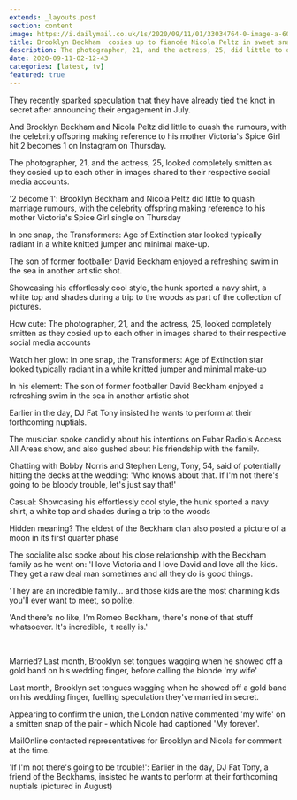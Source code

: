 ```yaml
---
extends: _layouts.post
section: content
image: https://i.dailymail.co.uk/1s/2020/09/11/01/33034764-0-image-a-60_1599783536278.jpg 
title: Brooklyn Beckham  cosies up to fiancée Nicola Peltz in sweet snaps 
description: The photographer, 21, and the actress, 25, did little to quash marriage rumours, with the celebrity offspring making reference to his mother Victorias Spice Girl single on Thursday. 
date: 2020-09-11-02-12-43 
categories: [latest, tv] 
featured: true 
--- 
```

They recently sparked speculation that they have already tied the knot in secret after announcing their engagement in July.

And Brooklyn Beckham and Nicola Peltz did little to quash the rumours, with the celebrity offspring making reference to his mother Victoria's Spice Girl hit 2 becomes 1 on Instagram on Thursday. 

The photographer, 21, and the actress, 25, looked completely smitten as they cosied up to each other in images shared to their respective social media accounts. 

'2 become 1': Brooklyn Beckham and Nicola Peltz did little to quash marriage rumours, with the celebrity offspring making reference to his mother Victoria's Spice Girl single on Thursday

In one snap, the Transformers: Age of Extinction star looked typically radiant in a white knitted jumper and minimal make-up.

The son of former footballer David Beckham enjoyed a refreshing swim in the sea in another artistic shot. 

Showcasing his effortlessly cool style, the hunk sported a navy shirt, a white top and shades during a trip to the woods as part of the collection of pictures.

How cute: The photographer, 21, and the actress, 25, looked completely smitten as they cosied up to each other in images shared to their respective social media accounts

Watch her glow: In one snap, the Transformers: Age of Extinction star looked typically radiant in a white knitted jumper and minimal make-up

In his element: The son of former footballer David Beckham enjoyed a refreshing swim in the sea in another artistic shot

Earlier in the day, DJ Fat Tony insisted he wants to perform at their forthcoming nuptials.

The musician spoke candidly about his intentions on Fubar Radio's Access All Areas show, and also gushed about his friendship with the family.

Chatting with Bobby Norris and Stephen Leng, Tony, 54, said of potentially hitting the decks at the wedding: 'Who knows about that. If I'm not there's going to be bloody trouble, let's just say that!' 

Casual: Showcasing his effortlessly cool style, the hunk sported a navy shirt, a white top and shades during a trip to the woods

Hidden meaning? The eldest of the Beckham clan also posted a picture of a moon in its first quarter phase

The socialite also spoke about his close relationship with the Beckham family as he went on: 'I love Victoria and I love David and love all the kids. They get a raw deal man sometimes and all they do is good things. 

'They are an incredible family… and those kids are the most charming kids you'll ever want to meet, so polite. 

'And there's no like, I'm Romeo Beckham, there's none of that stuff whatsoever. It's incredible, it really is.'

 

Married? Last month, Brooklyn set tongues wagging when he showed off a gold band on his wedding finger, before calling the blonde 'my wife' 

Last month, Brooklyn set tongues wagging when he showed off a gold band on his wedding finger, fuelling speculation they've married in secret.

Appearing to confirm the union, the London native commented 'my wife' on a smitten snap of the pair - which Nicole had captioned 'My forever'.  

MailOnline contacted representatives for Brooklyn and Nicola for comment at the time. 

'If I'm not there's going to be trouble!': Earlier in the day, DJ Fat Tony, a friend of the Beckhams, insisted he wants to perform at their forthcoming nuptials (pictured in August)

